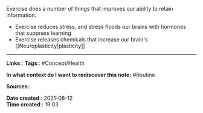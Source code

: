 Exercise does a number of things that improves our ability to retain information.

- Exercise reduces stress, and stress floods our brains with hormones that suppress learning
- Exercise releases chemicals that increase our brain's [[Neuroplasticity|plasticity]]







---
**Links**:: 
**Tags**:: #Concept/Health 

**In what context do I want to rediscover this note:**
#Routine 

**Sources**::

**Date created**:: 2021-08-12  
**Time created**:: 19:03